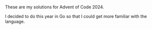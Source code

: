These are my solutions for Advent of Code 2024.

I decided to do this year in Go so that I could get more familiar with the language.
